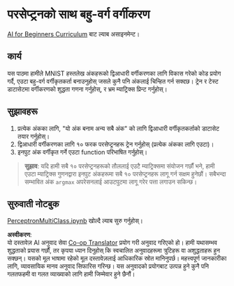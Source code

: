 <!--
CO_OP_TRANSLATOR_METADATA:
{
  "original_hash": "7336583e4630220c835335da640016db",
  "translation_date": "2025-08-26T10:39:54+00:00",
  "source_file": "lessons/3-NeuralNetworks/03-Perceptron/lab/README.md",
  "language_code": "ne"
}
-->
# परसेप्ट्रनको साथ बहु-वर्ग वर्गीकरण

[AI for Beginners Curriculum](https://github.com/microsoft/ai-for-beginners) बाट ल्याब असाइनमेन्ट।

## कार्य

यस पाठमा हामीले MNIST हस्तलेख अंकहरूको द्विआधारी वर्गीकरणका लागि विकास गरेको कोड प्रयोग गर्दै, एउटा बहु-वर्ग वर्गीकृतकर्ता बनाउनुहोस् जसले कुनै पनि अंकलाई चिन्हित गर्न सक्दछ। ट्रेन र टेस्ट डाटासेटमा वर्गीकरणको शुद्धता गणना गर्नुहोस्, र भ्रम म्याट्रिक्स प्रिन्ट गर्नुहोस्।

## सुझावहरू

1. प्रत्येक अंकका लागि, "यो अंक बनाम अन्य सबै अंक" को लागि द्विआधारी वर्गीकृतकर्ताको डाटासेट तयार गर्नुहोस्।
1. द्विआधारी वर्गीकरणका लागि १० फरक परसेप्ट्रनहरू ट्रेन गर्नुहोस् (प्रत्येक अंकका लागि एउटा)।
1. इनपुट अंक वर्गीकृत गर्ने एउटा function परिभाषित गर्नुहोस्।

> **सुझाव**: यदि हामी सबै १० परसेप्ट्रनहरूको तौललाई एउटै म्याट्रिक्समा संयोजन गर्छौं भने, हामी एउटा म्याट्रिक्स गुणनद्वारा इनपुट अंकहरूमा सबै १० परसेप्ट्रनहरू लागू गर्न सक्षम हुनेछौं। सबैभन्दा सम्भावित अंक `argmax` अपरेसनलाई आउटपुटमा लागू गरेर पत्ता लगाउन सकिन्छ।

## सुरुवाती नोटबुक

[PerceptronMultiClass.ipynb](../../../../../../lessons/3-NeuralNetworks/03-Perceptron/lab/PerceptronMultiClass.ipynb) खोल्दै ल्याब सुरु गर्नुहोस्।

**अस्वीकरण**:  
यो दस्तावेज़ AI अनुवाद सेवा [Co-op Translator](https://github.com/Azure/co-op-translator) प्रयोग गरी अनुवाद गरिएको हो। हामी यथासम्भव शुद्धताको प्रयास गर्छौं, तर कृपया ध्यान दिनुहोस् कि स्वचालित अनुवादहरूमा त्रुटिहरू वा अशुद्धताहरू हुन सक्छन्। यसको मूल भाषामा रहेको मूल दस्तावेज़लाई आधिकारिक स्रोत मानिनुपर्छ। महत्त्वपूर्ण जानकारीका लागि, व्यावसायिक मानव अनुवाद सिफारिस गरिन्छ। यस अनुवादको प्रयोगबाट उत्पन्न हुने कुनै पनि गलतफहमी वा गलत व्याख्याको लागि हामी जिम्मेवार हुने छैनौं।